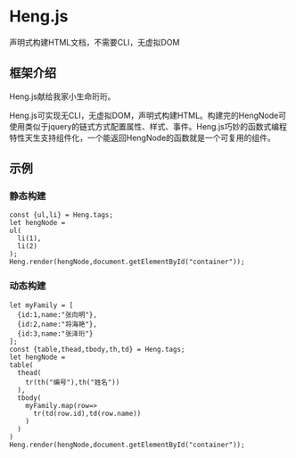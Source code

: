 # Heng.js
声明式构建HTML文档，不需要CLI，无虚拟DOM

## 框架介绍
Heng.js献给我家小生命珩珩。

Heng.js可实现无CLI，无虚拟DOM，声明式构建HTML。构建完的HengNode可使用类似于jquery的链式方式配置属性、样式、事件。Heng.js巧妙的函数式编程特性天生支持组件化，一个能返回HengNode的函数就是一个可复用的组件。
## 示例
### 静态构建
```
const {ul,li} = Heng.tags;
let hengNode =
ul(
  li(1),
  li(2)
);
Heng.render(hengNode,document.getElementById("container"));
```
### 动态构建
```
let myFamily = [
  {id:1,name:"张向明"},
  {id:2,name:"将海艳"},
  {id:3,name:"张泽珩"}
];
const {table,thead,tbody,th,td} = Heng.tags;
let hengNode =
table(
  thead(
    tr(th("编号"),th("姓名"))
  ),
  tbody(
    myFamily.map(row=>
      tr(td(row.id),td(row.name))
    )
  )
)
Heng.render(hengNode,document.getElementById("container"));
```
